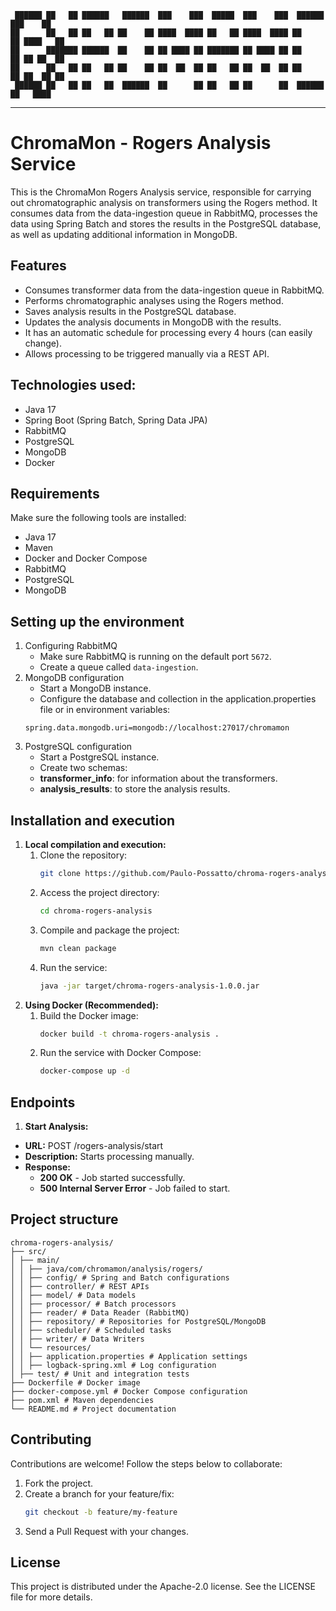 ```
 ██████ ██   ██ ██████   ██████  ███    ███  █████  ███    ███  ██████  ███    ██ 
██      ██   ██ ██   ██ ██    ██ ████  ████ ██   ██ ████  ████ ██    ██ ████   ██ 
██      ███████ ██████  ██    ██ ██ ████ ██ ███████ ██ ████ ██ ██    ██ ██ ██  ██ 
██      ██   ██ ██   ██ ██    ██ ██  ██  ██ ██   ██ ██  ██  ██ ██    ██ ██  ██ ██ 
 ██████ ██   ██ ██   ██  ██████  ██      ██ ██   ██ ██      ██  ██████  ██   ████ 
```
---
# ChromaMon - Rogers Analysis Service
This is the ChromaMon Rogers Analysis service, responsible for carrying out chromatographic analysis on transformers using the Rogers method. It consumes data from the data-ingestion queue in RabbitMQ, processes the data using Spring Batch and stores the results in the PostgreSQL database, as well as updating additional information in MongoDB.

## Features
- Consumes transformer data from the data-ingestion queue in RabbitMQ.
- Performs chromatographic analyses using the Rogers method.
- Saves analysis results in the PostgreSQL database.
- Updates the analysis documents in MongoDB with the results.
- It has an automatic schedule for processing every 4 hours (can easily change).
- Allows processing to be triggered manually via a REST API.

## Technologies used:
- Java 17
- Spring Boot (Spring Batch, Spring Data JPA)
- RabbitMQ
- PostgreSQL
- MongoDB
- Docker

## Requirements
Make sure the following tools are installed:

- Java 17
- Maven
- Docker and Docker Compose
- RabbitMQ
- PostgreSQL
- MongoDB

## Setting up the environment
1. Configuring RabbitMQ
   - Make sure RabbitMQ is running on the default port ```5672```.
   - Create a queue called ```data-ingestion```.
2. MongoDB configuration
   - Start a MongoDB instance.
   - Configure the database and collection in the application.properties file or in environment variables:
   ```properties
   spring.data.mongodb.uri=mongodb://localhost:27017/chromamon
   ```
3. PostgreSQL configuration
   - Start a PostgreSQL instance.
   - Create two schemas:
   - **transformer_info**: for information about the transformers.
   - **analysis_results**: to store the analysis results.

## Installation and execution
1. **Local compilation and execution:**
   1. Clone the repository:
       ```bash
       git clone https://github.com/Paulo-Possatto/chroma-rogers-analysis.git
       ```
   2. Access the project directory:
       ```bash
       cd chroma-rogers-analysis
       ```
   3. Compile and package the project:
       ```bash
       mvn clean package
       ```
   4. Run the service:
       ```bash
       java -jar target/chroma-rogers-analysis-1.0.0.jar
       ```
2. **Using Docker (Recommended):**
   1. Build the Docker image:
       ```bash
       docker build -t chroma-rogers-analysis .
       ```
   2. Run the service with Docker Compose:
      ```bash
      docker-compose up -d
      ```

## Endpoints
1. **Start Analysis:**
- **URL:** POST /rogers-analysis/start
- **Description:** Starts processing manually.
- **Response:**
   - **200 OK** - Job started successfully.
   - **500 Internal Server Error** - Job failed to start.

## Project structure
```plaintext
chroma-rogers-analysis/
├── src/
│ ├── main/
│ │ ├── java/com/chromamon/analysis/rogers/
│ │ ├── config/ # Spring and Batch configurations
│ │ ├── controller/ # REST APIs
│ │ ├── model/ # Data models
│ │ ├── processor/ # Batch processors
│ │ ├── reader/ # Data Reader (RabbitMQ)
│ │ ├── repository/ # Repositories for PostgreSQL/MongoDB
│ │ ├── scheduler/ # Scheduled tasks
│ │ ├── writer/ # Data Writers
│ │ └── resources/
│ │ ├── application.properties # Application settings
│ │ ├── logback-spring.xml # Log configuration
│ ├── test/ # Unit and integration tests
├── Dockerfile # Docker image
├── docker-compose.yml # Docker Compose configuration
├── pom.xml # Maven dependencies
└── README.md # Project documentation
```

## Contributing
Contributions are welcome! Follow the steps below to collaborate:

1. Fork the project.
2. Create a branch for your feature/fix:
    ```bash
    git checkout -b feature/my-feature
    ```
3. Send a Pull Request with your changes.

## License
This project is distributed under the Apache-2.0 license. See the LICENSE file for more details.

